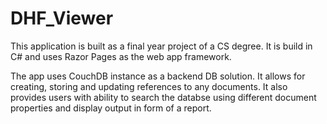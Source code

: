 # DHF_Viewer
This application is built as a final year project of a CS degree.
It is build in C# and uses Razor Pages as the web app framework.

The app uses CouchDB instance as a backend DB solution.
It allows for creating, storing and updating references to any documents.
It also provides users with ability to search the databse using different document properties and display output in form of a report.
